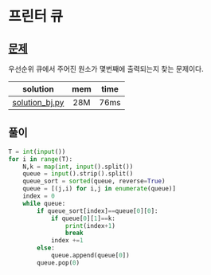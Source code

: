 # 프린터 큐

## [문제](https://www.acmicpc.net/problem/1966)

우선순위 큐에서 주어진 원소가 몇번째에 출력되는지 찾는 문제이다. 

|solution|mem|time|
|:-:|:-:|:-:|
|[solution_bj.py](solution_bj.py)|28M|76ms|


## 풀이

```python
T = int(input())
for i in range(T):
    N,k = map(int, input().split())
    queue = input().strip().split()
    queue_sort = sorted(queue, reverse=True)
    queue = [(j,i) for i,j in enumerate(queue)]
    index = 0
    while queue:
        if queue_sort[index]==queue[0][0]:
            if queue[0][1]==k:
                print(index+1)
                break
            index +=1
        else:
            queue.append(queue[0])
        queue.pop(0)
        


```